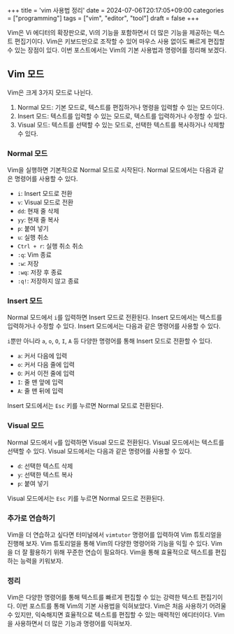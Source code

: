 +++
title = 'vim 사용법 정리'
date = 2024-07-06T20:17:05+09:00
categories = ["programming"]
tags = ["vim", "editor", "tool"]
draft = false
+++

Vim은 Vi 에디터의 확장판으로, Vi의 기능을 포함하면서 더 많은 기능을 제공하는 텍스트 편집기이다. Vim은 키보드만으로 조작할 수 있어 마우스 사용 없이도 빠르게 편집할 수 있는 장점이 있다. 이번 포스트에서는 Vim의 기본 사용법과 명령어를 정리해 보겠다.

## Vim 모드

Vim은 크게 3가지 모드로 나뉜다.

1. Normal 모드: 기본 모드로, 텍스트를 편집하거나 명령을 입력할 수 있는 모드이다.
2. Insert 모드: 텍스트를 입력할 수 있는 모드로, 텍스트를 입력하거나 수정할 수 있다.
3. Visual 모드: 텍스트를 선택할 수 있는 모드로, 선택한 텍스트를 복사하거나 삭제할 수 있다.

### Normal 모드

Vim을 실행하면 기본적으로 Normal 모드로 시작된다. Normal 모드에서는 다음과 같은 명령어를 사용할 수 있다.

-   `i`: Insert 모드로 전환
-   `v`: Visual 모드로 전환
-   `dd`: 현재 줄 삭제
-   `yy`: 현재 줄 복사
-   `p`: 붙여 넣기
-   `u`: 실행 취소
-   `Ctrl + r`: 실행 취소 취소
-   `:q`: Vim 종료
-   `:w`: 저장
-   `:wq`: 저장 후 종료
-   `:q!`: 저장하지 않고 종료

### Insert 모드

Normal 모드에서 `i`를 입력하면 Insert 모드로 전환된다. Insert 모드에서는 텍스트를 입력하거나 수정할 수 있다. Insert 모드에서는 다음과 같은 명령어를 사용할 수 있다.

`i`뿐만 아니라 `a`, `o`, `O`, `I`, `A` 등 다양한 명령어를 통해 Insert 모드로 전환할 수 있다.

-   `a`: 커서 다음에 입력
-   `o`: 커서 다음 줄에 입력
-   `O`: 커서 이전 줄에 입력
-   `I`: 줄 맨 앞에 입력
-   `A`: 줄 맨 뒤에 입력

Insert 모드에서는 `Esc` 키를 누르면 Normal 모드로 전환된다.

### Visual 모드

Normal 모드에서 `v`를 입력하면 Visual 모드로 전환된다. Visual 모드에서는 텍스트를 선택할 수 있다. Visual 모드에서는 다음과 같은 명령어를 사용할 수 있다.

-   `d`: 선택한 텍스트 삭제
-   `y`: 선택한 텍스트 복사
-   `p`: 붙여 넣기

Visual 모드에서는 `Esc` 키를 누르면 Normal 모드로 전환된다.

### 추가로 연습하기

Vim을 더 연습하고 싶다면 터미널에서 `vimtutor` 명령어를 입력하여 Vim 튜토리얼을 진행해 보자. Vim 튜토리얼을 통해 Vim의 다양한 명령어와 기능을 익힐 수 있다. Vim을 더 잘 활용하기 위해 꾸준한 연습이 필요하다. Vim을 통해 효율적으로 텍스트를 편집하는 능력을 키워보자.

### 정리

Vim은 다양한 명령어를 통해 텍스트를 빠르게 편집할 수 있는 강력한 텍스트 편집기이다. 이번 포스트를 통해 Vim의 기본 사용법을 익혀보았다. Vim은 처음 사용하기 어려울 수 있지만, 익숙해지면 효율적으로 텍스트를 편집할 수 있는 매력적인 에디터이다. Vim을 사용하면서 더 많은 기능과 명령어를 익혀보자.
